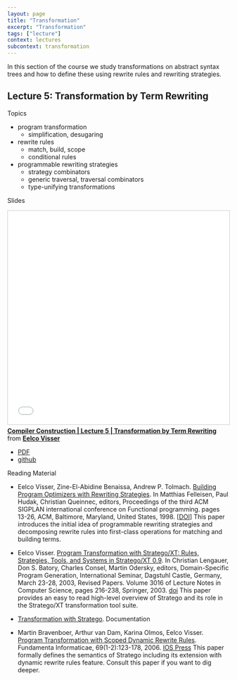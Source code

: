 ```yaml
---
layout: page
title: "Transformation"
excerpt: "Transformation"
tags: ["lecture"]
context: lectures
subcontext: transformation
---
```


In this section of the course we study transformations on abstract syntax trees and how to define these using rewrite rules and rewriting strategies.

## Lecture 5: Transformation by Term Rewriting

Topics

- program transformation
  - simplification, desugaring
- rewrite rules
  - match, build, scope
  - conditional rules
- programmable rewriting strategies
  - strategy combinators
  - generic traversal, traversal combinators
  - type-unifying transformations

Slides

<iframe src="//www.slideshare.net/slideshow/embed_code/key/bfWbk7rEPRacvT" width="595" height="485" frameborder="0" marginwidth="0" marginheight="0" scrolling="no" style="border:1px solid #CCC; border-width:1px; margin-bottom:5px; max-width: 100%;" allowfullscreen> </iframe> <div style="margin-bottom:5px"> <strong> <a href="//www.slideshare.net/eelcovisser/compiler-construction-lecture-5-transformation-by-term-rewriting" title="Compiler Construction | Lecture 5 | Transformation by Term Rewriting" target="_blank">Compiler Construction | Lecture 5 | Transformation by Term Rewriting</a> </strong> from <strong><a href="https://www.slideshare.net/eelcovisser" target="_blank">Eelco Visser</a></strong> </div>

- [PDF](https://github.com/TUDelft-CS4200-2019/lectures/raw/master/05-transformation/CS4200-2019-5-transformation.pdf)
- [github](https://github.com/TUDelft-CS4200-2019/lectures/tree/master/05-transformation)

Reading Material

- Eelco Visser, Zine-El-Abidine Benaissa, Andrew P. Tolmach. [Building Program Optimizers with Rewriting Strategies](http://doi.acm.org/10.1145/289423.289425). In Matthias Felleisen, Paul Hudak, Christian Queinnec, editors, Proceedings of the third ACM SIGPLAN international conference on Functional programming. pages 13-26, ACM, Baltimore, Maryland, United States, 1998. [[DOI](http://doi.acm.org/10.1145/289423.289425)] This paper introduces the initial idea of programmable rewriting strategies and decomposing rewrite rules into first-class operations for matching and building terms.

- Eelco Visser. [Program Transformation with Stratego/XT: Rules, Strategies, Tools, and Systems in Stratego/XT 0.9](https://doi.org/10.1007/978-3-540-25935-0_13). In Christian Lengauer, Don S. Batory, Charles Consel, Martin Odersky, editors, Domain-Specific Program Generation, International Seminar, Dagstuhl Castle, Germany, March 23-28, 2003, Revised Papers. Volume 3016 of Lecture Notes in Computer Science, pages 216-238, Springer, 2003. [doi](https://doi.org/10.1007/978-3-540-25935-0_13) This paper provides an easy to read high-level overview of Stratego and its role in the Stratego/XT transformation tool suite.

- [Transformation with Stratego](http://www.metaborg.org/en/latest/source/langdev/meta/lang/stratego/index.html). Documentation

- Martin Bravenboer, Arthur van Dam, Karina Olmos, Eelco Visser. [Program Transformation with Scoped Dynamic Rewrite Rules](https://content.iospress.com/articles/fundamenta-informaticae/fi69-1-2-06). Fundamenta Informaticae, 69(1-2):123-178, 2006. [IOS Press](https://content.iospress.com/articles/fundamenta-informaticae/fi69-1-2-06) This paper formally defines the semantics of Stratego including its extension with dynamic rewrite rules feature. Consult this paper if you want to dig deeper.
